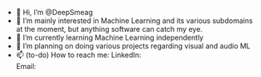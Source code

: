 - 👋 Hi, I’m @DeepSmeag
- 👀 I’m mainly interested in Machine Learning and its various subdomains at the moment, but anything software can catch my eye.
- 🌱 I’m currently learning Machine Learning independently
- 💞️ I’m planning on doing various projects regarding visual and audio ML
- 📫 (to-do) How to reach me:
LinkedIn:  
Email: 
<!---
DeepSmeag/DeepSmeag is a ✨ special ✨ repository because its `README.md` (this file) appears on your GitHub profile.
You can click the Preview link to take a look at your changes.
--->
